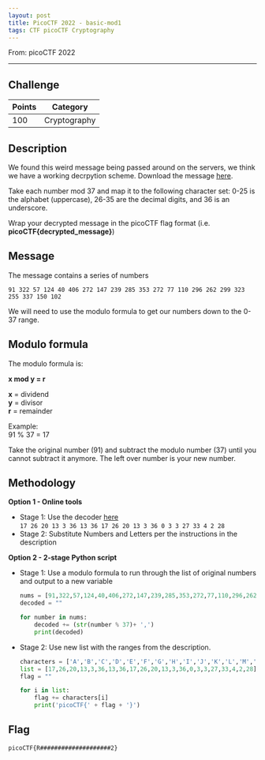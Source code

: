 ```yaml
---
layout: post
title: PicoCTF 2022 - basic-mod1
tags: CTF picoCTF Cryptography
---
```


From: picoCTF 2022 

-------

## Challenge
| Points |   Category   | 
| ------ | ------------ |
|   100  | Cryptography | 

## Description
We found this weird message being passed around on the servers, we think we have a working decrpytion scheme. Download the message [here](https://artifacts.picoctf.net/c/395/message.txt). 

Take each number mod 37 and map it to the following character set: 0-25 is the alphabet (uppercase), 26-35 are the decimal digits, and 36 is an underscore. 

Wrap your decrypted message in the picoCTF flag format (i.e. __picoCTF{decrypted_message}__)

## Message
The message contains a series of numbers
```
91 322 57 124 40 406 272 147 239 285 353 272 77 110 296 262 299 323 255 337 150 102 
```
We will need to use the modulo formula to get our numbers down to the 0-37 range.

## Modulo formula
The modulo formula is:

__x mod y = r__

__x__ = dividend  
__y__ = divisor  
__r__ = remainder

Example:  
 91 % 37 = 17

 Take the original number (91) and subtract the modulo number (37) until you cannot subtract it anymore. The left over number is your new number.

## Methodology
**Option 1 - Online tools**   
- Stage 1: Use the decoder [here](https://www.dcode.fr/modulo-cipher)   
        `17 26 20 13 3 36 13 36 17 26 20 13 3 36 0 3 3 27 33 4 2 28`      
- Stage 2: Substitute Numbers and Letters per the instructions in the description

**Option 2 - 2-stage Python script**   
- Stage 1: Use a modulo formula to run through the list of original numbers and output to a new variable
    ```python
    nums = [91,322,57,124,40,406,272,147,239,285,353,272,77,110,296,262,299,323,255,337,150,102]
    decoded = ""

    for number in nums:
        decoded += (str(number % 37)+ ',')
        print(decoded)
    ```

- Stage 2: Use new list with the ranges from the description.
        
    ```python
    characters = ['A','B','C','D','E','F','G','H','I','J','K','L','M','N','O','P','Q','R','S','T','U','V','W','X','Y','Z','0','1','2','3','4','5','6','7','8','9','_']
    list = [17,26,20,13,3,36,13,36,17,26,20,13,3,36,0,3,3,27,33,4,2,28]
    flag = ""

    for i in list:
        flag += characters[i]
        print('picoCTF{' + flag + '}')
    ```
       
## Flag
```
picoCTF{R####################2}
```